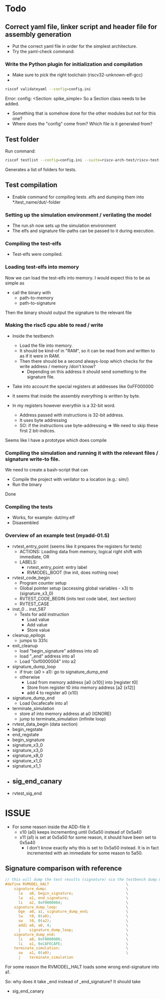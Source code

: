# Todo
## Correct yaml file, linker script and header file for assembly generation
- Put the correct yaml file in order for the simplest architecture.
- Try the yaml-check command:
### Write the Python plugin for initialization and compilation
- Make sure to pick the right toolchain (riscv32-unknown-elf-gcc)
- 

```bash
riscof validateyaml --config=config.ini
```

Error: config: <Section: spike_simple>
So a Section class needs to be added. 
- Something that is somehow done for the other modules but not for this one?
- Where does the "config" come from? Which file is it generated from?

## Test folder
Run command:

```bash
riscof testlist --config=config.ini --suite=riscv-arch-test/riscv-test-suite/ --env=riscv-arch-test/riscv-test-suite/env
```

Generates a list of folders for tests.

## Test compilation

- Enable command for compiling tests .elfs and dumping them into */test_name/dut/-folder

### Setting up the simulation environment / verilating the model

- The run.sh now sets up the simulation environment
- The elfs and signature file-paths can be passed to it during execution.

### Compiling the test-elfs

- Test-elfs were compiled.

### Loading test-elfs into memory
Now we can load the test-elfs into memory.
I would expect this to be as simple as
- call the binary with
  - path-to-memory
  - path-to-signature

Then the binary should output the signature to the relevant file

### Making the risc5 cpu able to read / write
- Inside the testbench
  - Load the file into memory.
  - It should be kind-of in "RAM", so it can be read from and written to as if it were in RAM.
  - Then there should be a second always-loop which checks for the write address / memory /don't know?
    - Depending on this address it should send something to the signature file.

- Take into account the special registers at addresses like 0xFF000000
- It seems that inside the assembly everything is written by byte.
- In my registers however everythin is a 32-bit word.
  - Address passed with instructions is 32-bit address.
  - It uses byte addressing
  - SO: if the instructions use byte-addressing 
    => We need to skip these first 2 bit-indices.

Seems like I have a prototype which does compile

### Compiling the simulation and running it with the relevant files / signature write-to file.
We need to create a bash-script that can
- Compile the project with verilator to a location (e.g.: sim/)
- Run the binary

Done

### Compiling the tests
- Works, for example: dut/my.elf
- Disasembled

### Overview of an example test (myadd-01.S)
- rvtest_entry_point (seems like it prepares the registers for tests)
  - ACTIONS: Loading data from memory, logical right shift with immediate, OR
  - LABELS:
    - rvtest_entry_point: entry label
    - RVMODEL_BOOT (hw init, does nothing now)
- rvtest_code_begin 
  - Program counter setup
  - Global pointer setup (accessing global variables - x3) to (signature_x3_0) 
  - RVTEST_CODE_BEGIN (inits test code label, .text section)
  - RVTEST_CASE
- inst_0 .. inst_587
  - Tests for add instruction
    - Load value
    - Add value
    - Store value
- cleanup_epilogs
  - jumps to 331c
- exit_cleanup
  - load "begin_signature" address into a0
  - load "_end" address into a1
  - Load "0xf0000004" into a2
- signature_dump_loop
  - if true: (a0 > a1): go to signature_dump_end
  - otherwise
    - Load from memory address [a0 (x10)] into [register t0]
    - Store from register t0 into memory address [a2 (x12)]
    - add 4 to register a0 (x10)
- signature_dump_end
  - Load 0xcafecafe into a1
- terminate_simulation
  - store a1 into memory address at a0 (IGNORE)
  - jump to terminate_simulation (infinite loop)
- rvtest_data_begin (data section)
- begin_regstate
- end_regstate
- begin_signature
- signature_x3_0
- signature_x3_0
- signature_x8_0
- signature_x1_0
- signature_x1_1
- sig_end_canary
  - 
- rvtest_sig_end

# ISSUE
- For some reason inside the ADD-file it
  - x10 (a0) keeps incrementing until 0x5a50 instead of 0x5a40
  - x11 (a1) is set at 0x5a50 for some reason, it should have been set to 0x5a40
    - I don't know exactly why this is set to 0x5a50 instead. It is in fact incremented with an immediate for some reason to 5a50.

 ## Signature comparison with reference
 
```C
// this will dump the test results (signature) via the testbench dump module.
#define RVMODEL_HALT                                   \
    signature_dump:                                    \
      la   a0, begin_signature;                        \
      la   a1, end_signature;                          \
      li   a2, 0xF0000004;                             \
    signature_dump_loop:                               \
      bge  a0, a1, signature_dump_end;                 \
      lw   t0, 0(a0);                                  \
      sw   t0, 0(a2);                                  \
      addi a0, a0, 4;                                  \
      j    signature_dump_loop;                        \
    signature_dump_end:                                \
      li   a0, 0xF0000000;                             \
      li   a1, 0xCAFECAFE;                             \
    terminate_simulation:                              \
      sw   a1, 0(a0);                                  \
      j    terminate_simulation
```

For some reason the RVMODEL_HALT loads some wrong end-signature into a1.

So: why does it take _end instead of _end_signature?
It should take 
- sig_end_canary